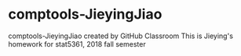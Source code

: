 # comptools-JieyingJiao
comptools-JieyingJiao created by GitHub Classroom
This is Jieying's homework for stat5361, 2018 fall semester
